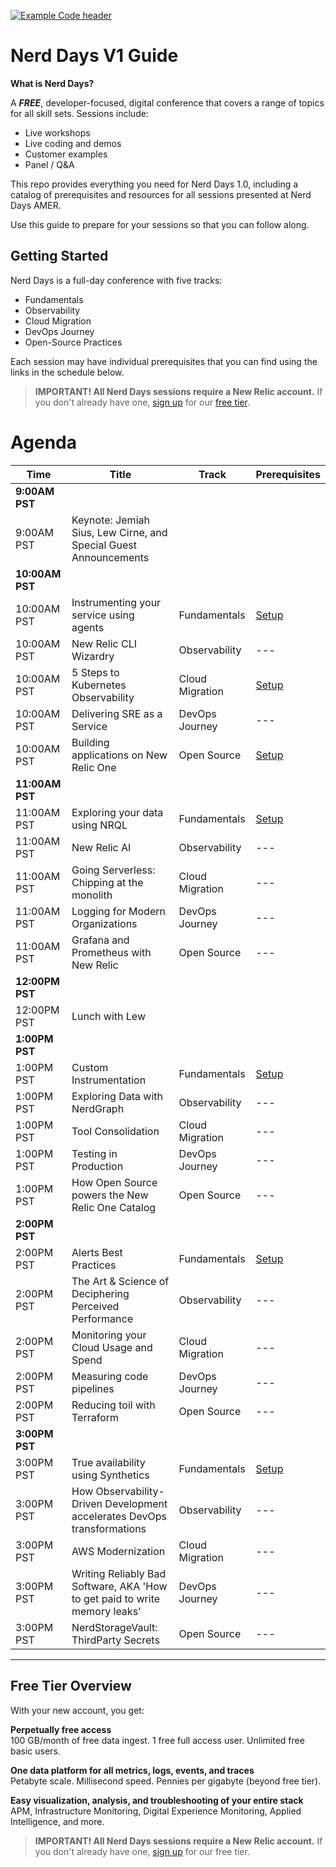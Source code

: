 

[![Example Code header](https://github.com/newrelic/opensource-website/raw/master/src/images/categories/Example_Code.png)](https://opensource.newrelic.com/oss-category/#example-code)

# Nerd Days V1 Guide
__What is Nerd Days?__

A __*FREE*__, developer-focused, digital conference that covers a range of topics for all skill sets. Sessions include:

- Live workshops
- Live coding and demos
- Customer examples
- Panel / Q&A

This repo provides everything you need for Nerd Days 1.0, including a catalog of prerequisites and resources for all sessions presented at Nerd Days AMER.

Use this guide to prepare for your sessions so that you can follow along.

## Getting Started
Nerd Days is a full-day conference with five tracks:

- Fundamentals
- Observability
- Cloud Migration
- DevOps Journey
- Open-Source Practices

Each session may have individual prerequisites that you can find using the links in the schedule below.

> **IMPORTANT! All Nerd Days sessions require a New Relic account.** If you don't already have one, [sign up](https://newrelic.com/signup) for our [free tier](#free-tier-overview).

# Agenda
|Time|Title|Track|Prerequisites|
|---|--|--|--|
|__9:00AM PST__|
|9:00AM PST|Keynote: Jemiah Sius, Lew Cirne, and Special Guest Announcements|
|__10:00AM PST__|
|10:00AM PST|Instrumenting your service using agents|Fundamentals|[Setup](https://github.com/newrelic-experimental/nerd-days-v1/fundamentals-track/README.md) |
|10:00AM PST|New Relic CLI Wizardry|Observability|---|
|10:00AM PST|5 Steps to Kubernetes Observability|Cloud Migration|[Setup](https://github.com/newrelic-experimental/nerd-days-v1/5-steps-to-kubernetes-observability/README.md)|
|10:00AM PST|Delivering SRE as a Service|DevOps Journey|---|
|10:00AM PST|Building applications on New Relic One|Open Source|[Setup](https://github.com/newrelic-experimental/nerd-days-v1/building-applications/README.md)|
|__11:00AM PST__|
|11:00AM PST|Exploring your data using NRQL|Fundamentals|[Setup](https://github.com/newrelic-experimental/nerd-days-v1/fundamentals-track/README.md)|
|11:00AM PST|New Relic AI|Observability|---|
|11:00AM PST|Going Serverless: Chipping at the monolith|Cloud Migration|---|
|11:00AM PST|Logging for Modern Organizations|DevOps Journey|---|
|11:00AM PST|Grafana and Prometheus with New Relic|Open Source|---|
|__12:00PM PST__|
|12:00PM PST|Lunch with Lew|
|__1:00PM PST__|
|1:00PM PST|Custom Instrumentation|Fundamentals|[Setup](https://github.com/newrelic-experimental/nerd-days-v1/fundamentals-track/README.md)|
|1:00PM PST|Exploring Data with NerdGraph|Observability|---|
|1:00PM PST|Tool Consolidation|Cloud Migration|---|
|1:00PM PST|Testing in Production|DevOps Journey|---|
|1:00PM PST|How Open Source powers the New Relic One Catalog|Open Source|---|
|__2:00PM PST__|
|2:00PM PST|Alerts Best Practices|Fundamentals|[Setup](https://github.com/newrelic-experimental/nerd-days-v1/fundamentals-track/README.md)|
|2:00PM PST|The Art & Science of Deciphering Perceived Performance|Observability|---|
|2:00PM PST|Monitoring your Cloud Usage and Spend|Cloud Migration|---|
|2:00PM PST|Measuring code pipelines|DevOps Journey|---|
|2:00PM PST|Reducing toil with Terraform|Open Source|---|
|__3:00PM PST__|
|3:00PM PST|True availability using Synthetics|Fundamentals|[Setup](https://github.com/newrelic-experimental/nerd-days-v1/fundamentals-track/README.md)|
|3:00PM PST|How Observability-Driven Development accelerates DevOps transformations|Observability|---|
|3:00PM PST|AWS Modernization|Cloud Migration|---|
|3:00PM PST|Writing Reliably Bad Software, AKA 'How to get paid to write memory leaks'|DevOps Journey|---|
|3:00PM PST|NerdStorageVault: ThirdParty Secrets|Open Source|---|

***

## Free Tier Overview

With your new account, you get:

__Perpetually free access__<br>
100 GB/month of free data ingest. 1 free full access user. Unlimited free basic users.<br>

__One data platform for all metrics, logs, events, and traces__<br>
Petabyte scale. Millisecond speed. Pennies per gigabyte (beyond free tier).<br>

__Easy visualization, analysis, and troubleshooting of your entire stack__<br>
APM, Infrastructure Monitoring, Digital Experience Monitoring, Applied Intelligence, and more.<br>

> **IMPORTANT! All Nerd Days sessions require a New Relic account.** If you don't already have one, [sign up](https://newrelic.com/signup) for our free tier.